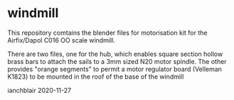 # windmill
This repository comtains the blender files for motorisation kit for the Airfix/Dapol C016 OO scale windmill.

There are two files, one for the hub, which enables square section hollow brass bars to attach the sails to a 3mm sized N20 motor spindle.
The other provides "orange segments" to permit a motor regulator board (Velleman K1823) to be mounted in the roof of the base of the windmill

ianchblair 2020-11-27
